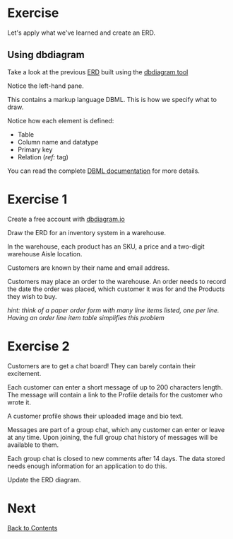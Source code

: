 # Exercise

Let's apply what we've learned and create an ERD.

## Using dbdiagram

Take a look at the previous [ERD](https://dbdiagram.io/d/ERD-Course-678e2dc76b7fa355c36da566) built using the [dbdiagram tool](https://dbdiagram.io)

Notice the left-hand pane.

This contains a markup language DBML. This is how we specify what to draw.

Notice how each element is defined:

- Table
- Column name and datatype
- Primary key
- Relation (_ref:_ tag)

You can read the complete [DBML documentation](https://dbml.dbdiagram.io/home) for more details.

# Exercise 1

Create a free account with [dbdiagram.io](dbdiagram.io)

Draw the ERD for an inventory system in a warehouse.

In the warehouse, each product has an SKU, a price and a two-digit warehouse Aisle location.

Customers are known by their name and email address.

Customers may place an order to the warehouse. An order needs to record the date the order was placed, which customer it was for and the Products they wish to buy.

_hint: think of a paper order form with many line items listed, one per line. Having an order line item table simplifies this problem_

# Exercise 2

Customers are to get a chat board! They can barely contain their excitement.

Each customer can enter a short message of up to 200 characters length. The message will contain a link to the Profile details for the customer who wrote it.

A customer profile shows their uploaded image and bio text.

Messages are part of a group chat, which any customer can enter or leave at any time. Upon joining, the full group chat history of messages will be available to them.

Each group chat is closed to new comments after 14 days. The data stored needs enough information for an application to do this.

Update the ERD diagram.

# Next

[Back to Contents](/contents.md)

